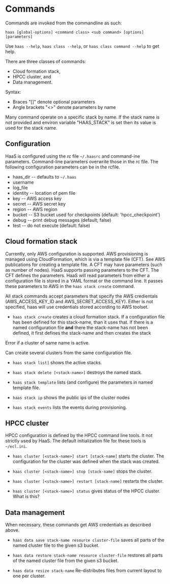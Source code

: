# Commands

Commands are invoked from the commandline as such:
```
haas [global-options] <command class> <sub command> [options] [parameters]
```

Use `haas --help`, `haas class --help`, or `haas class command --help` to
get help.

There are three classes of commands:

  * Cloud formation stack,
  * HPCC cluster, and
  * Data management.

Syntax:
  * Braces "[]" denote optional parameters
  * Angle brackets "<>" denote parameters by name

Many command operate on a specific stack by name.
If the stack name is not provided and environ variable "HAAS_STACK" is
set then its value is used for the stack name.

## Configuration

HaaS is configured using the _rc_ file `~/.haasrc` and
command-ine parameters.
Command-line parameters overwrite those in the rc file.
The following configuration parameters can be in the rcfile.

  * haas_dir -- defaults to `~/.haas`
  * username
  * log_file
  * identity -- location of pem file
  * key -- AWS access key
  * secret -- AWS secret key
  * region -- AWS region
  * bucket -- S3 bucket used for checkpoints (default: 'hpcc_checkpoint')
  * debug -- print debug messages (default; false)
  * test -- do not execute (default: false)

## Cloud formation stack

Currently, only AWS configuration is supported.
AWS provisioning is managed using CloudFormation, which is via a template
file (CFT).
See AWS publications for creating a template file.
A CFT may have parameters (such as number of nodes).
HaaS supports passing parameters to the CFT.
The CFT defines the parameters.
HaaS will read parameters from either a configuration file
is stored in a YAML format or the command line.
It passes these parameters to AWS in the `haas stack create` command.

All stack commands accept parameters that specify the AWS
credientals (AWS_ACCESS_KEY_ID and AWS_SECRET_ACCESS_KEY).
Either is not specified, haas will use credentials stored according to
AWS toolset.

  * `haas stack create` creates a cloud
  formation stack.
  If a configuration file has been defined for this stack-name, than
  it uses that.
  If there is a named configuration file **and** there the stack-name
  has not been defined, it first defines the stack-name and then
  creates the stack

  Error if a cluster of same name is active.

  Can create several clusters from the same configuration file.

  * `haas stack list]` shows the active stacks.

  * `haas stack delete [<stack-name>]` destroys the named stack.

  * `haas stack template` lists (and configure) the parameters in 
named template file.
  * `haas stack ip` shows the public ips of the cluster nodes
  * `haas stack events` lists the events during provisioning.

## HPCC cluster

HPCC configuration is defined by the HPCC command line tools.
It not strictly used by HaaS.
The default initialization file for these tools is `~/ecl.ini`.

  * `haas cluster [<stack-name>] start [stack-name]` starts the cluster.
  The configuration for the cluster was defined when the stack was
  created.

  *  `haas cluster [<stack-name>] stop [stack-name]` stops the cluster.

  * `haas cluster [<stack-name>] restart [stack-name]` restarts the cluster.

  * `haas cluster [<stack-name>] status` gives status of the HPCC cluster.
  What is this?

## Data management

When necessary, these commands get AWS credentials as described above.

  * `haas data save stack-name resource cluster-file` saves all
  parts of the named cluster file to the given s3 bucket.

  * `haas data restore stack-name resource cluster-file`
  restores all parts of the named cluster file from the given s3
  bucket.

  * `haas data resize stack-name`
  Re-distributes files from current layout to one per cluster.





